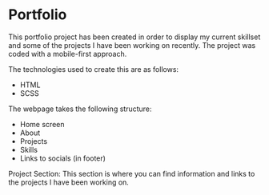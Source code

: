 # Portfolio

This portfolio project has been created in order to display my current skillset and some of the projects I have been working on recently. The project was coded with a mobile-first approach.

The technologies used to create this are as follows:
- HTML
- SCSS

The webpage takes the following structure:
- Home screen
- About
- Projects
- Skills
- Links to socials (in footer)

Project Section:
This section is where you can find information and links to the projects I have been working on.
